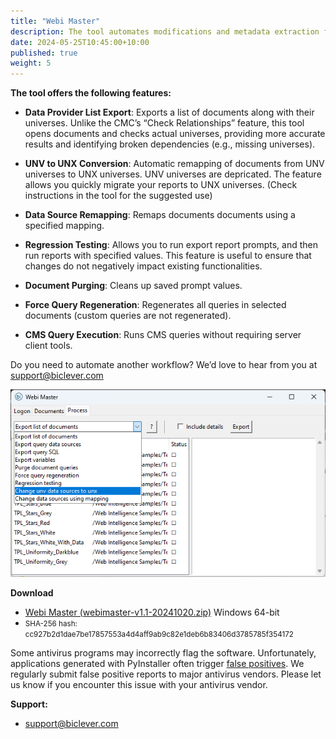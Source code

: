 ```yaml
---
title: "Webi Master"
description: The tool automates modifications and metadata extraction from Webi documents.
date: 2024-05-25T10:45:00+10:00
published: true
weight: 5
---
```


**The tool offers the following features:**

- **Data Provider List Export**: Exports a list of documents along with their universes. 
Unlike the CMC’s “Check Relationships” feature, this tool opens documents and checks actual universes, 
providing more accurate results and identifying broken dependencies (e.g., missing universes).

- **UNV to UNX Conversion**: Automatic remapping of documents from UNV universes to UNX universes.
UNV universes are depricated. The feature allows you quickly migrate your reports to UNX universes. (Check instructions in 
the tool for the suggested use)

- **Data Source Remapping**: Remaps documents documents using a specified mapping.

- **Regression Testing**: Allows you to run export report prompts, and then run reports with specified values. 
This feature is useful to ensure that changes do not negatively impact existing functionalities.

- **Document Purging**: Cleans up saved prompt values. 

- **Force Query Regeneration**: Regenerates all queries in selected documents (custom queries are not regenerated).

- **CMS Query Execution**: Runs CMS queries without requiring server client tools.

Do you need to automate another workflow? We’d love to hear from you at [support@biclever.com](mailto:support@biclever.com)

![Webi Master 0.7](/images/pages/webimaster-01.png)

<!--
{% include button.html url="https://buy.stripe.com/dR63eweV68ly2li147" text="Buy Webi Master Premium – 150 EUR/user/year" %}

You will receive the license key within 24 hours. The tool does not validate the license key externally and does not require internet access. 
You are responsible for ensuring that the number of users does not exceed the number of purchased licenses.

[Request Free Trial License](https://docs.google.com/forms/d/1PG8PWjVjuY6w4Z1HbwZD9Sby7J6qbH7YFjsB25aoJB8)
-->

**Download**
- [Webi Master (webimaster-v1.1-20241020.zip)](https://drive.google.com/uc?export=download&id=1bf8NcL9VDbKjqQ9nFu-vlbWu2N2Rspz2) Windows 64-bit
- <small>SHA-256 hash: cc927b2d1dae7be17857553a4d4aff9ab9c82e1deb6b83406d3785785f354172</small>

Some antivirus programs may incorrectly flag the software. Unfortunately, applications generated with PyInstaller often trigger 
[false positives](https://www.google.com/search?q=pyinstaller+false+positive). We regularly submit false positive reports to major antivirus vendors. 
Please let us know if you encounter this issue with your antivirus vendor.

**Support:**
- [support@biclever.com](mailto:support@biclever.com)

